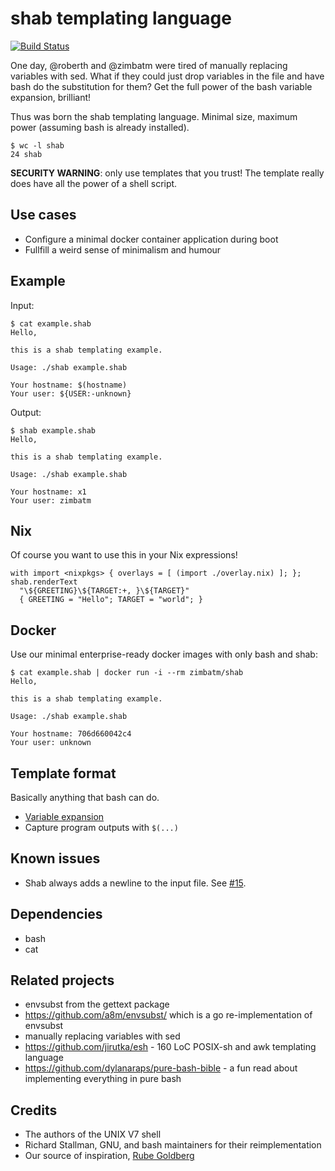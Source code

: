 # shab templating language

[![Build Status](https://travis-ci.org/zimbatm/shab.svg?branch=master)](https://travis-ci.org/zimbatm/shab)

One day, @roberth and @zimbatm were tired of manually replacing variables with
sed. What if they could just drop variables in the file and have bash do the
substitution for them? Get the full power of the bash variable expansion,
brilliant!

Thus was born the shab templating language. Minimal size, maximum power
(assuming bash is already installed).

```
$ wc -l shab
24 shab
```

**SECURITY WARNING**: only use templates that you trust! The template really does
have all the power of a shell script.

## Use cases

* Configure a minimal docker container application during boot
* Fullfill a weird sense of minimalism and humour

## Example

Input:
```
$ cat example.shab
Hello,

this is a shab templating example.

Usage: ./shab example.shab

Your hostname: $(hostname)
Your user: ${USER:-unknown}
```

Output:
```
$ shab example.shab
Hello,

this is a shab templating example.

Usage: ./shab example.shab

Your hostname: x1
Your user: zimbatm
```

## Nix

Of course you want to use this in your Nix expressions!

```
with import <nixpkgs> { overlays = [ (import ./overlay.nix) ]; };
shab.renderText
  "\${GREETING}\${TARGET:+, }\${TARGET}"
  { GREETING = "Hello"; TARGET = "world"; }
```

## Docker

Use our minimal enterprise-ready docker images with only bash and shab:

```
$ cat example.shab | docker run -i --rm zimbatm/shab
Hello,

this is a shab templating example.

Usage: ./shab example.shab

Your hostname: 706d660042c4
Your user: unknown
```

## Template format

Basically anything that bash can do.

* [Variable expansion](https://www.gnu.org/software/bash/manual/html_node/Shell-Parameter-Expansion.html)
* Capture program outputs with `$(...)`

## Known issues

* Shab always adds a newline to the input file. See [#15](https://github.com/zimbatm/shab/issues/15).

## Dependencies

* bash
* cat

## Related projects

* envsubst from the gettext package
* https://github.com/a8m/envsubst/ which is a go re-implementation of envsubst
* manually replacing variables with sed
* https://github.com/jirutka/esh - 160 LoC POSIX-sh and awk templating
  language
* https://github.com/dylanaraps/pure-bash-bible - a fun read about
  implementing everything in pure bash

## Credits

* The authors of the UNIX V7 shell
* Richard Stallman, GNU, and bash maintainers for their reimplementation
* Our source of inspiration, [Rube Goldberg](https://en.wikipedia.org/wiki/Rube_Goldberg)

